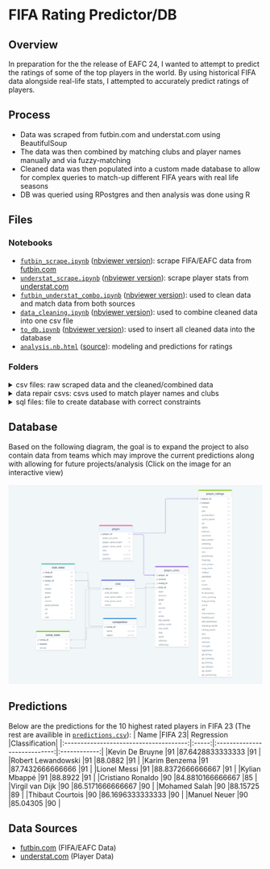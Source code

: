 # FIFA Rating Predictor/DB

## Overview
In preparation for the the release of EAFC 24, I wanted to attempt to predict the ratings of some of the top players in the world. By using historical FIFA data alongside real-life stats, I attempted to accurately predict ratings of players.

## Process
* Data was scraped from futbin.com and understat.com using BeautifulSoup
* The data was then combined by matching clubs and player names manually and via fuzzy-matching
* Cleaned data was then populated into a custom made database to allow for complex queries to match-up different FIFA years with real life seasons
* DB was queried using RPostgres and then analysis was done using R

## Files
### Notebooks
* [`futbin_scrape.ipynb`](https://github.com/BilalMukhtar/FIFA-Rating-Predictor/blob/main/futbin_scrape.ipynb) ([nbviewer version](https://nbviewer.org/github/BilalMukhtar/FIFA-Rating-Predictor/blob/main/futbin_scrape.ipynb)): scrape FIFA/EAFC data from [futbin.com](futbin.com)
* [`understat_scrape.ipynb`](https://github.com/BilalMukhtar/FIFA-Rating-Predictor/blob/main/understat_scrape.ipynb) ([nbviewer version](https://nbviewer.org/github/BilalMukhtar/FIFA-Rating-Predictor/blob/main/understat_scrape.ipynb)): scrape player stats from [understat.com](understat.com)
* [`futbin_understat_combo.ipynb`](https://github.com/BilalMukhtar/FIFA-Rating-Predictor/blob/main/futbin_understat_combo.ipynb) ([nbviewer version](https://nbviewer.org/github/BilalMukhtar/FIFA-Rating-Predictor/blob/main/futbin_understat_combo.ipynb)): used to clean data and match data from both sources
* [`data_cleaning.ipynb`](https://github.com/BilalMukhtar/FIFA-Rating-Predictor/blob/main/data_cleaning.ipynb) ([nbviewer version](https://nbviewer.org/github/BilalMukhtar/FIFA-Rating-Predictor/blob/main/data_cleaning.ipynb)): used to combine cleaned data into one csv file
* [`to_db.ipynb`](https://github.com/BilalMukhtar/FIFA-Rating-Predictor/blob/main/to_db.ipynb) ([nbviewer version](https://nbviewer.org/github/BilalMukhtar/FIFA-Rating-Predictor/blob/main/to_db.ipynb)): used to insert all cleaned data into the database
* [`analysis.nb.html`](https://htmlpreview.github.io/?https://github.com/BilalMukhtar/FIFA-Rating-Predictor/blob/main/analysis.nb.html) ([source](https://github.com/BilalMukhtar/FIFA-Rating-Predictor/blob/main/analysis.Rmd)): modeling and predictions for ratings

### Folders
<details>
  <summary>csv files: raw scraped data and the cleaned/combined data</summary>


  * cleaned_xxxx.csv: Cleaned combination of futbin and understat data
  * futbin_xxxx.csv: Raw data from futbin
  * ustat_xxxx.csv: Raw data from understat
</details>

<details>
  <summary>data repair csvs: csvs used to match player names and clubs</summary>
  
  * check_names.csv: Match names manually/with fuzzy matching between understat and futbin
  * fix_club_ids.csv: Stores ids to match clubs between data sources
  * fix_name_ids: Stores ids to match names between data sources
</details>

<details>
  <summary>sql files: file to create database with correct constraints</summary>

  * SoccerDB.sql: Contains the definitions for the database
</details>

## Database
Based on the following diagram, the goal is to expand the project to also contain data from teams which may improve the current predictions along with allowing for future projects/analysis (Click on the image for an interactive view)
<br></br>
[![alttext](https://github.com/BilalMukhtar/FIFA-Rating-Predictor/blob/main/imgs/soccer_db_png.png)](https://drawsql.app/teams/bilals-team-1/diagrams/soccerdb/embed)

## Predictions
Below are the predictions for the 10 highest rated players in FIFA 23 (The rest are availible in [`predictions.csv`](https://github.com/BilalMukhtar/FIFA-Rating-Predictor/blob/main/predictions.csv)):
|                  Name                  |FIFA 23|           Regression         |Classification|
|:--------------------------------------:|:-----:|:----------------------------:|:------------:|
|Kevin De Bruyne                         |91     |87.6428833333333              |91            |
|Robert Lewandowski                      |91     |88.0882                       |91            |
|Karim Benzema                           |91     |87.7432666666666              |91            |
|Lionel Messi                            |91     |88.8372666666667              |91            |
|Kylian Mbappé                           |91     |88.8922                       |91            |
|Cristiano Ronaldo                       |90     |84.8810166666667              |85            |
|Virgil van Dijk                         |90     |86.5171666666667              |90            |
|Mohamed Salah                           |90     |88.15725                      |89            |
|Thibaut Courtois                        |90     |86.1696333333333              |90            |
|Manuel Neuer                            |90     |85.04305                      |90            |



## Data Sources
* [futbin.com](futbin.com) (FIFA/EAFC Data)
* [understat.com](understat.com) (Player Data)
